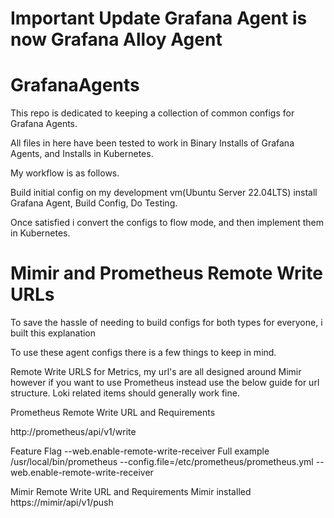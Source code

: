 # Important Update Grafana Agent is now Grafana Alloy Agent

# GrafanaAgents

This repo is dedicated to keeping a collection of common configs for Grafana Agents.


All files in here have been tested to work in Binary Installs of Grafana Agents, and Installs in Kubernetes.

My workflow is as follows.

Build initial config on my development vm(Ubuntu Server 22.04LTS) install Grafana Agent, Build Config, Do Testing.

Once satisfied i convert the configs to flow mode, and then implement them in Kubernetes.



# Mimir and Prometheus Remote Write URLs
To save the hassle of needing to build configs for both types for everyone, i built this explanation

To use these agent configs there is a few things to keep in mind.

Remote Write URLS for Metrics, my url's are all designed around Mimir however if you want to use Prometheus instead use the below guide for url structure.
Loki related items should generally work fine.

Prometheus Remote Write URL and Requirements

http://prometheus/api/v1/write

Feature Flag  --web.enable-remote-write-receiver 
Full example
/usr/local/bin/prometheus --config.file=/etc/prometheus/prometheus.yml --web.enable-remote-write-receiver


Mimir Remote Write URL and Requirements
Mimir installed
https://mimir/api/v1/push

